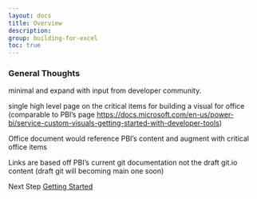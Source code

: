 ```yaml
---
layout: docs
title: Overview
description: 
group: building-for-excel
toc: true
---
```


### General Thoughts 

minimal and expand with input from developer community. 

single high level page on the critical items for building a visual for office (comparable to PBI’s page https://docs.microsoft.com/en-us/power-bi/service-custom-visuals-getting-started-with-developer-tools) 

Office document would reference PBI’s content and augment with critical office items 

Links are based off PBI’s current git documentation not the draft git.io content (draft git will becoming main one soon) 

Next Step [Getting Started](../getting-started/)